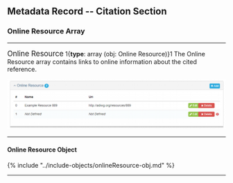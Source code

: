 ## Metadata Record -- Citation Section
### Online Resource Array
---

<span class="md-panel" style="font-size: larger">Online Resource</span> 1{**type**: array (obj: <span class="md-panel">Online Resource</span>)}1 The <span class="md-panel">Online Resource</span> array contains links to online information about the cited reference.

![Metadata Online Resource Panel](/assets/reference/edit-objects/metadata/onlineResource-array.png)

---

#### Online Resource Object

{% include "../include-objects/onlineResource-obj.md" %}

---

